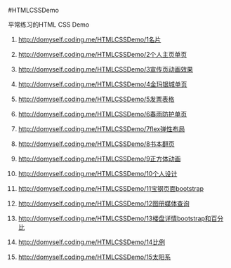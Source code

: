 #HTMLCSSDemo

平常练习的HTML CSS Demo

1. http://domyself.coding.me/HTMLCSSDemo/1名片

2. http://domyself.coding.me/HTMLCSSDemo/2个人主页单页

3. http://domyself.coding.me/HTMLCSSDemo/3宣传页动画效果

4. http://domyself.coding.me/HTMLCSSDemo/4金玛银城单页

5. http://domyself.coding.me/HTMLCSSDemo/5发票表格

6. http://domyself.coding.me/HTMLCSSDemo/6春雨防护单页

7. http://domyself.coding.me/HTMLCSSDemo/7flex弹性布局

8. http://domyself.coding.me/HTMLCSSDemo/8书本翻页

9. http://domyself.coding.me/HTMLCSSDemo/9正方体动画

10. http://domyself.coding.me/HTMLCSSDemo/10个人设计

11. http://domyself.coding.me/HTMLCSSDemo/11宝钢页面bootstrap

12. http://domyself.coding.me/HTMLCSSDemo/12图册媒体查询

13. http://domyself.coding.me/HTMLCSSDemo/13楼盘详情bootstrap和百分比

14. http://domyself.coding.me/HTMLCSSDemo/14比例

15. http://domyself.coding.me/HTMLCSSDemo/15太阳系
